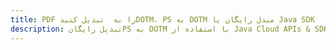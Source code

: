---title: PDF را به  تبدیل کنیدDOTM، PS به DOTM مبدل رایگان یا Java SDKdescription: تبدیل رایگانPS به DOTM با استفاده از Java Cloud APIs & SDK همچنین اسناد PDF را در Cloud ایجاد، ویرایش و رندر کنید.---